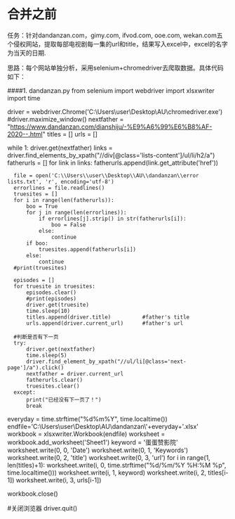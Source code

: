 # 合并之前
任务：针对dandanzan.com，gimy.com, ifvod.com, ooe.com, wekan.com五个侵权网站，提取每部电视剧每一集的url和title，结果写入excel中，excel的名字为当天的日期.

思路：每个网站单独分析，采用selenium+chromedriver去爬取数据。具体代码如下：

####1. dandanzan.py
  from selenium import webdriver
  import xlsxwriter
  import time

  driver = webdriver.Chrome('C:\\Users\\user\\Desktop\\AU\\chromedriver.exe')
  #driver.maximize_window()
  nextfather = "https://www.dandanzan.com/dianshiju/-%E9%A6%99%E6%B8%AF-2020--.html"
  titles = []
  urls = []

  while 1:
      driver.get(nextfather)
      links = driver.find_elements_by_xpath("//div[@class='lists-content']/ul/li/h2/a")
      fatherurls = []
      for link in links:
          fatherurls.append(link.get_attribute('href'))

      file = open('C:\\Users\\user\\Desktop\\AU\\dandanzan\\error lists.txt', 'r', encoding='utf-8')
      errorlines = file.readlines()
      truesites = []
      for i in range(len(fatherurls)):
          boo = True
          for j in range(len(errorlines)):
              if errorlines[j].strip() in str(fatherurls[i]):
                  boo = False
              else:
                  continue
          if boo:
              truesites.append(fatherurls[i])
          else:
              continue
      #print(truesites)

      episodes = []
      for truesite in truesites:
          episodes.clear()
          #print(episodes)
          driver.get(truesite)
          time.sleep(10)
          titles.append(driver.title)          #father's title
          urls.append(driver.current_url)      #father's url

      #判断是否有下一页
      try:
          driver.get(nextfather)
          time.sleep(5)
          driver.find_element_by_xpath("//ul/li[@class='next-page']/a").click()
          nextfather = driver.current_url
          fatherurls.clear()
          truesites.clear()
      except:
          print("已经没有下一页了！")
          break

  everyday = time.strftime("%d%m%Y", time.localtime())
  endfile='C:\\Users\\user\\Desktop\\AU\\dandanzan\\'+everyday+'.xlsx'
  workbook = xlsxwriter.Workbook(endfile)
  worksheet = workbook.add_worksheet('Sheet1')
  keyword = '蛋蛋赞影院'
  worksheet.write(0, 0, 'Date')
  worksheet.write(0, 1, 'Keywords')
  worksheet.write(0, 2, 'title')
  worksheet.write(0, 3, 'url')
  for i in range(1, len(titles)+1):
      worksheet.write(i, 0, time.strftime("%d/%m/%Y %H:%M %p", time.localtime()))
      worksheet.write(i, 1, keyword)
      worksheet.write(i, 2, titles[i-1])
      worksheet.write(i, 3, urls[i-1])

  workbook.close()

  #关闭浏览器
  driver.quit()

